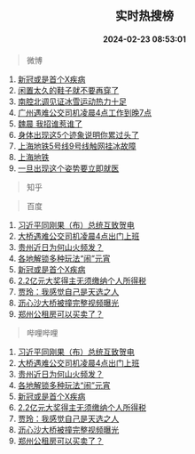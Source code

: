 <div align="center"><h2>实时热搜榜</h2><h4>2024-02-23 08:53:01</h4></div>

> 微博  

1. [新冠或是首个X疾病](https://s.weibo.com/weibo?q=%23%E6%96%B0%E5%86%A0%E6%88%96%E6%98%AF%E9%A6%96%E4%B8%AAX%E7%96%BE%E7%97%85%23&t=31&band_rank=1&Refer=top)<br />
2. [闲置太久的鞋子就不要再穿了](https://s.weibo.com/weibo?q=%23%E9%97%B2%E7%BD%AE%E5%A4%AA%E4%B9%85%E7%9A%84%E9%9E%8B%E5%AD%90%E5%B0%B1%E4%B8%8D%E8%A6%81%E5%86%8D%E7%A9%BF%E4%BA%86%23&t=31&band_rank=2&Refer=top)<br />
3. [南腔北调见证冰雪运动热力十足](https://s.weibo.com/weibo?q=%23%E5%8D%97%E8%85%94%E5%8C%97%E8%B0%83%E8%A7%81%E8%AF%81%E5%86%B0%E9%9B%AA%E8%BF%90%E5%8A%A8%E7%83%AD%E5%8A%9B%E5%8D%81%E8%B6%B3%23&t=31&band_rank=3&Refer=top)<br />
4. [广州遇难公交司机凌晨4点工作到晚7点](https://s.weibo.com/weibo?q=%23%E5%B9%BF%E5%B7%9E%E9%81%87%E9%9A%BE%E5%85%AC%E4%BA%A4%E5%8F%B8%E6%9C%BA%E5%87%8C%E6%99%A84%E7%82%B9%E5%B7%A5%E4%BD%9C%E5%88%B0%E6%99%9A7%E7%82%B9%23&t=31&band_rank=4&Refer=top)<br />
5. [魏晨 我招谁惹谁了](https://s.weibo.com/weibo?q=%E9%AD%8F%E6%99%A8%20%E6%88%91%E6%8B%9B%E8%B0%81%E6%83%B9%E8%B0%81%E4%BA%86&t=31&band_rank=5&Refer=top)<br />
6. [身体出现这5个迹象说明你累过头了](https://s.weibo.com/weibo?q=%23%E8%BA%AB%E4%BD%93%E5%87%BA%E7%8E%B0%E8%BF%995%E4%B8%AA%E8%BF%B9%E8%B1%A1%E8%AF%B4%E6%98%8E%E4%BD%A0%E7%B4%AF%E8%BF%87%E5%A4%B4%E4%BA%86%23&t=31&band_rank=6&Refer=top)<br />
7. [上海地铁5号线9号线触网挂冰故障](https://s.weibo.com/weibo?q=%23%E4%B8%8A%E6%B5%B7%E5%9C%B0%E9%93%815%E5%8F%B7%E7%BA%BF9%E5%8F%B7%E7%BA%BF%E8%A7%A6%E7%BD%91%E6%8C%82%E5%86%B0%E6%95%85%E9%9A%9C%23&t=31&band_rank=7&Refer=top)<br />
8. [上海地铁](https://s.weibo.com/weibo?q=%E4%B8%8A%E6%B5%B7%E5%9C%B0%E9%93%81&t=31&band_rank=8&Refer=top)<br />
9. [一旦出现这个姿势要立即就医](https://s.weibo.com/weibo?q=%23%E4%B8%80%E6%97%A6%E5%87%BA%E7%8E%B0%E8%BF%99%E4%B8%AA%E5%A7%BF%E5%8A%BF%E8%A6%81%E7%AB%8B%E5%8D%B3%E5%B0%B1%E5%8C%BB%23&t=31&band_rank=9&Refer=top)<br />

> 知乎  


> 百度  

1. [习近平同刚果（布）总统互致贺电](https://www.baidu.com/s?wd=%E4%B9%A0%E8%BF%91%E5%B9%B3%E5%90%8C%E5%88%9A%E6%9E%9C%EF%BC%88%E5%B8%83%EF%BC%89%E6%80%BB%E7%BB%9F%E4%BA%92%E8%87%B4%E8%B4%BA%E7%94%B5&sa=fyb_news&rsv_dl=fyb_news)<br />
2. [大桥遇难公交司机凌晨4点出门上班](https://www.baidu.com/s?wd=%E5%A4%A7%E6%A1%A5%E9%81%87%E9%9A%BE%E5%85%AC%E4%BA%A4%E5%8F%B8%E6%9C%BA%E5%87%8C%E6%99%A84%E7%82%B9%E5%87%BA%E9%97%A8%E4%B8%8A%E7%8F%AD&sa=fyb_news&rsv_dl=fyb_news)<br />
3. [贵州近日为何山火频发？](https://www.baidu.com/s?wd=%E8%B4%B5%E5%B7%9E%E8%BF%91%E6%97%A5%E4%B8%BA%E4%BD%95%E5%B1%B1%E7%81%AB%E9%A2%91%E5%8F%91%EF%BC%9F&sa=fyb_news&rsv_dl=fyb_news)<br />
4. [各地解锁多种玩法“闹”元宵](https://www.baidu.com/s?wd=%E5%90%84%E5%9C%B0%E8%A7%A3%E9%94%81%E5%A4%9A%E7%A7%8D%E7%8E%A9%E6%B3%95%E2%80%9C%E9%97%B9%E2%80%9D%E5%85%83%E5%AE%B5&sa=fyb_news&rsv_dl=fyb_news)<br />
5. [新冠或是首个X疾病](https://www.baidu.com/s?wd=%E6%96%B0%E5%86%A0%E6%88%96%E6%98%AF%E9%A6%96%E4%B8%AAX%E7%96%BE%E7%97%85&sa=fyb_news&rsv_dl=fyb_news)<br />
6. [2.2亿元大奖得主无须缴纳个人所得税](https://www.baidu.com/s?wd=2.2%E4%BA%BF%E5%85%83%E5%A4%A7%E5%A5%96%E5%BE%97%E4%B8%BB%E6%97%A0%E9%A1%BB%E7%BC%B4%E7%BA%B3%E4%B8%AA%E4%BA%BA%E6%89%80%E5%BE%97%E7%A8%8E&sa=fyb_news&rsv_dl=fyb_news)<br />
7. [贾玲：我感觉自己是天选之人](https://www.baidu.com/s?wd=%E8%B4%BE%E7%8E%B2%EF%BC%9A%E6%88%91%E6%84%9F%E8%A7%89%E8%87%AA%E5%B7%B1%E6%98%AF%E5%A4%A9%E9%80%89%E4%B9%8B%E4%BA%BA&sa=fyb_news&rsv_dl=fyb_news)<br />
8. [沥心沙大桥被撞完整视频曝光](https://www.baidu.com/s?wd=%E6%B2%A5%E5%BF%83%E6%B2%99%E5%A4%A7%E6%A1%A5%E8%A2%AB%E6%92%9E%E5%AE%8C%E6%95%B4%E8%A7%86%E9%A2%91%E6%9B%9D%E5%85%89&sa=fyb_news&rsv_dl=fyb_news)<br />
9. [郑州公租房可以买卖了？](https://www.baidu.com/s?wd=%E9%83%91%E5%B7%9E%E5%85%AC%E7%A7%9F%E6%88%BF%E5%8F%AF%E4%BB%A5%E4%B9%B0%E5%8D%96%E4%BA%86%EF%BC%9F&sa=fyb_news&rsv_dl=fyb_news)<br />

> 哔哩哔哩  

1. [习近平同刚果（布）总统互致贺电](https://www.baidu.com/s?wd=%E4%B9%A0%E8%BF%91%E5%B9%B3%E5%90%8C%E5%88%9A%E6%9E%9C%EF%BC%88%E5%B8%83%EF%BC%89%E6%80%BB%E7%BB%9F%E4%BA%92%E8%87%B4%E8%B4%BA%E7%94%B5&sa=fyb_news&rsv_dl=fyb_news)<br />
2. [大桥遇难公交司机凌晨4点出门上班](https://www.baidu.com/s?wd=%E5%A4%A7%E6%A1%A5%E9%81%87%E9%9A%BE%E5%85%AC%E4%BA%A4%E5%8F%B8%E6%9C%BA%E5%87%8C%E6%99%A84%E7%82%B9%E5%87%BA%E9%97%A8%E4%B8%8A%E7%8F%AD&sa=fyb_news&rsv_dl=fyb_news)<br />
3. [贵州近日为何山火频发？](https://www.baidu.com/s?wd=%E8%B4%B5%E5%B7%9E%E8%BF%91%E6%97%A5%E4%B8%BA%E4%BD%95%E5%B1%B1%E7%81%AB%E9%A2%91%E5%8F%91%EF%BC%9F&sa=fyb_news&rsv_dl=fyb_news)<br />
4. [各地解锁多种玩法“闹”元宵](https://www.baidu.com/s?wd=%E5%90%84%E5%9C%B0%E8%A7%A3%E9%94%81%E5%A4%9A%E7%A7%8D%E7%8E%A9%E6%B3%95%E2%80%9C%E9%97%B9%E2%80%9D%E5%85%83%E5%AE%B5&sa=fyb_news&rsv_dl=fyb_news)<br />
5. [新冠或是首个X疾病](https://www.baidu.com/s?wd=%E6%96%B0%E5%86%A0%E6%88%96%E6%98%AF%E9%A6%96%E4%B8%AAX%E7%96%BE%E7%97%85&sa=fyb_news&rsv_dl=fyb_news)<br />
6. [2.2亿元大奖得主无须缴纳个人所得税](https://www.baidu.com/s?wd=2.2%E4%BA%BF%E5%85%83%E5%A4%A7%E5%A5%96%E5%BE%97%E4%B8%BB%E6%97%A0%E9%A1%BB%E7%BC%B4%E7%BA%B3%E4%B8%AA%E4%BA%BA%E6%89%80%E5%BE%97%E7%A8%8E&sa=fyb_news&rsv_dl=fyb_news)<br />
7. [贾玲：我感觉自己是天选之人](https://www.baidu.com/s?wd=%E8%B4%BE%E7%8E%B2%EF%BC%9A%E6%88%91%E6%84%9F%E8%A7%89%E8%87%AA%E5%B7%B1%E6%98%AF%E5%A4%A9%E9%80%89%E4%B9%8B%E4%BA%BA&sa=fyb_news&rsv_dl=fyb_news)<br />
8. [沥心沙大桥被撞完整视频曝光](https://www.baidu.com/s?wd=%E6%B2%A5%E5%BF%83%E6%B2%99%E5%A4%A7%E6%A1%A5%E8%A2%AB%E6%92%9E%E5%AE%8C%E6%95%B4%E8%A7%86%E9%A2%91%E6%9B%9D%E5%85%89&sa=fyb_news&rsv_dl=fyb_news)<br />
9. [郑州公租房可以买卖了？](https://www.baidu.com/s?wd=%E9%83%91%E5%B7%9E%E5%85%AC%E7%A7%9F%E6%88%BF%E5%8F%AF%E4%BB%A5%E4%B9%B0%E5%8D%96%E4%BA%86%EF%BC%9F&sa=fyb_news&rsv_dl=fyb_news)<br />
